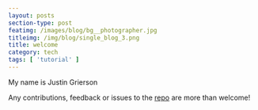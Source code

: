 ```yaml
---
layout: posts
section-type: post
featimg: /images/blog/bg__photographer.jpg
titleimg: /img/blog/single_blog_3.png
title: welcome
category: tech
tags: [ 'tutorial' ]
---
```


My name is Justin Grierson

Any contributions, feedback or issues to the <a href="https://github.com/ju3tin" target="\_blank">repo</a> are more than welcome!